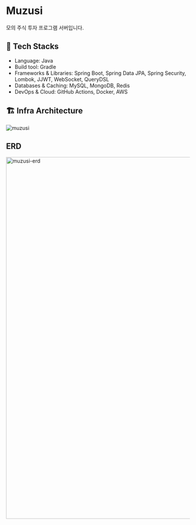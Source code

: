 # Muzusi

모의 주식 투자 프로그램 서버입니다.

## 🚀 Tech Stacks
 - Language: Java
 - Build tool: Gradle
 - Frameworks & Libraries: Spring Boot, Spring Data JPA, Spring Security, Lombok, JJWT, WebSocket, QueryDSL
 - Databases & Caching: MySQL, MongoDB, Redis
 - DevOps & Cloud: GitHub Actions, Docker, AWS

## 🏗️ Infra Architecture
![muzusi](https://github.com/user-attachments/assets/9c911e0e-3eea-4151-ab29-c874c6661720)

## ERD
<img width="989" alt="muzusi-erd" src="https://github.com/user-attachments/assets/e185bd93-ef40-4809-be6c-c270a437ec93" />

